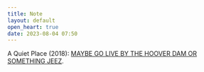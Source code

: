 ```yaml
---
title: Note
layout: default
open_heart: true
date: 2023-08-04 07:50
---
```


A Quiet Place (2018): [MAYBE GO LIVE BY THE HOOVER DAM OR SOMETHING JEEZ](https://boxd.it/qHCGp).
